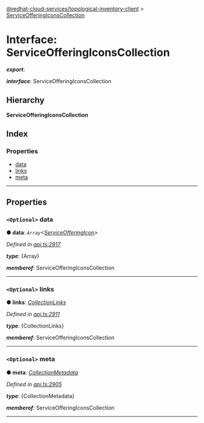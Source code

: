 [@redhat-cloud-services/topological-inventory-client](../README.md) > [ServiceOfferingIconsCollection](../interfaces/serviceofferingiconscollection.md)

# Interface: ServiceOfferingIconsCollection

*__export__*: 

*__interface__*: ServiceOfferingIconsCollection

## Hierarchy

**ServiceOfferingIconsCollection**

## Index

### Properties

* [data](serviceofferingiconscollection.md#data)
* [links](serviceofferingiconscollection.md#links)
* [meta](serviceofferingiconscollection.md#meta)

---

## Properties

<a id="data"></a>

### `<Optional>` data

**● data**: *`Array`<[ServiceOfferingIcon](serviceofferingicon.md)>*

*Defined in [api.ts:2917](https://github.com/karelhala/javascript-clients/blob/master/packages/topological-inventory/api.ts#L2917)*

*__type__*: {Array}

*__memberof__*: ServiceOfferingIconsCollection

___
<a id="links"></a>

### `<Optional>` links

**● links**: *[CollectionLinks](collectionlinks.md)*

*Defined in [api.ts:2911](https://github.com/karelhala/javascript-clients/blob/master/packages/topological-inventory/api.ts#L2911)*

*__type__*: {CollectionLinks}

*__memberof__*: ServiceOfferingIconsCollection

___
<a id="meta"></a>

### `<Optional>` meta

**● meta**: *[CollectionMetadata](collectionmetadata.md)*

*Defined in [api.ts:2905](https://github.com/karelhala/javascript-clients/blob/master/packages/topological-inventory/api.ts#L2905)*

*__type__*: {CollectionMetadata}

*__memberof__*: ServiceOfferingIconsCollection

___


